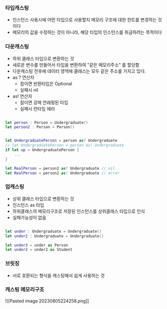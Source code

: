 ### 타입캐스팅
- 인스턴스 사용시에 어떤 타입으로 사용할지 메모리 구조에 대한 힌트를 변경하는 것이다
- 메모리의 값을 수정하는 것이 아니라, 해당 타입의 인스턴스를 취급하려는 목적이다

### 다운캐스팅 
- 하위 클래스 타입으로 변환하는 것
-  새로운 변수를 만들어서 타입을 변환하여 "같은 메모리주소" 를 할당함
- 다운캐스팅 전후에 데이터 영역에 클래스는 모두 같은 주소를 가지고 있다.
- as ?  연산자
	- 참이면 반환타입은 Optional 
	- 실패시 nil
- as! 연산자
	- 참이면 강제 언래핑된 타입
	- 실패시 런타임 에러
```swift

let person : Person = Undergraduate()
let person2 : Person = Person()


let UndergraduatePerson = person as? Undergraduate 
// let UndergraduatePerson = person as! Undergraduate 
if let up = UndergraduatePerson {
	...
}

let RealPerson = person2 as? Undergraduate // nil
let RealPerson = person2 as! Undergraduate // error


```

### 업캐스팅
- 상위 클래스 타입으로 변환하는 것
- 인스턴스 as 타입
- 하위클래스의 메모리구조로 저장된 인스턴스를 상위클래스 타입으로 인식 
- 실패가능성이 없음
```swift

let under : Undergraduate = Undergraduate()
let under2 : Undergraduate = Undergraduate()

let under3 = under as Person
let under2 = under2 as Student

```

### 브릿징 
- 서로 호환되는 형식을 캐스팅해서 쉽게 사용하는 것
### 캐스팅 메모리구조

![[Pasted image 20230805224258.png]]


